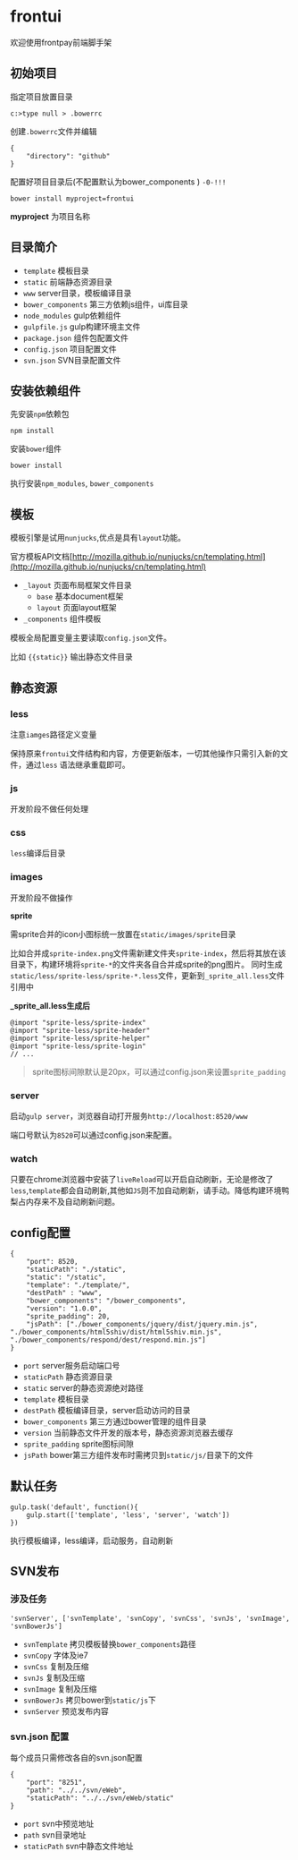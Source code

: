 # frontui

欢迎使用frontpay前端脚手架

## 初始项目

指定项目放置目录

	c:>type null > .bowerrc

创建`.bowerrc`文件并编辑
	
	{
		"directory": "github"
	}


配置好项目目录后(不配置默认为bower_components ) `-0-!!!`

	bower install myproject=frontui


**myproject** 为项目名称

## 目录简介

* `template` 模板目录
* `static` 前端静态资源目录
* `www` server目录，模板编译目录
* `bower_components` 第三方依赖js组件，ui库目录
* `node_modules` gulp依赖组件
* `gulpfile.js` gulp构建环境主文件
* `package.json` 组件包配置文件
* `config.json`  项目配置文件
* `svn.json`  SVN目录配置文件


## 安装依赖组件

先安装`npm`依赖包
	
	npm install

安装`bower`组件

	bower install

执行安装`npm_modules`, `bower_components`


## 模板

模板引擎是试用`nunjucks`,优点是具有`layout`功能。

官方模板API文档[http://mozilla.github.io/nunjucks/cn/templating.html](http://mozilla.github.io/nunjucks/cn/templating.html)

* `_layout` 页面布局框架文件目录
	* `base` 基本document框架
	* `layout` 页面layout框架
* `_components` 组件模板

模板全局配置变量主要读取`config.json`文件。

比如 `{{static}}` 输出静态文件目录

## 静态资源

### less

注意`iamges`路径定义变量

保持原来`frontui`文件结构和内容，方便更新版本，一切其他操作只需引入新的文件，通过`less` 语法继承重载即可。

### js

开发阶段不做任何处理

### css

`less`编译后目录

### images

开发阶段不做操作

**sprite**

需sprite合并的icon小图标统一放置在`static/images/sprite`目录

比如合并成`sprite-index.png`文件需新建文件夹`sprite-index`，然后将其放在该目录下，构建环境将`sprite-*`的文件夹各自合并成sprite的png图片。 同时生成`static/less/sprite-less/sprite-*.less`文件，更新到`_sprite_all.less`文件引用中

**_sprite_all.less生成后**

	@import "sprite-less/sprite-index"
	@import "sprite-less/sprite-header"
    @import "sprite-less/sprite-helper"
	@import "sprite-less/sprite-login"
    // ...


> sprite图标间隙默认是20px，可以通过config.json来设置`sprite_padding`


### server

启动`gulp server`，浏览器自动打开服务`http://localhost:8520/www`

端口号默认为`8520`可以通过config.json来配置。

### watch

只要在chrome浏览器中安装了`liveReload`可以开启自动刷新，无论是修改了`less`,`template`都会自动刷新,其他如`JS`则不加自动刷新，请手动。降低构建环境鸭梨占内存来不及自动刷新问题。


## config配置

	{
		"port": 8520,
		"staticPath": "./static",
		"static": "/static",
		"template": "./template/",
		"destPath" : "www",
		"bower_components": "/bower_components",
		"version": "1.0.0",
		"sprite_padding": 20,
		"jsPath": ["./bower_components/jquery/dist/jquery.min.js", "./bower_components/html5shiv/dist/html5shiv.min.js", "./bower_components/respond/dest/respond.min.js"]
	}


* `port` server服务启动端口号
* `staticPath` 静态资源目录
* `static` server的静态资源绝对路径
* `template` 模板目录
* `destPath` 模板编译目录，server启动访问的目录
* `bower_components` 第三方通过bower管理的组件目录
* `version` 当前静态文件开发的版本号，静态资源浏览器去缓存
* `sprite_padding` sprite图标间隙
* `jsPath` bower第三方组件发布时需拷贝到`static/js/`目录下的文件 


## 默认任务

	gulp.task('default', function(){
	    gulp.start(['template', 'less', 'server', 'watch'])
	})

执行模板编译，less编译，启动服务，自动刷新

## SVN发布


### 涉及任务

	'svnServer', ['svnTemplate', 'svnCopy', 'svnCss', 'svnJs', 'svnImage', 'svnBowerJs']


* `svnTemplate` 拷贝模板替换`bower_components`路径
* `svnCopy` 字体及ie7
* `svnCss` 复制及压缩
* `svnJs`  复制及压缩
* `svnImage` 复制及压缩
* `svnBowerJs` 拷贝bower到`static/js`下
* `svnServer` 预览发布内容


### svn.json 配置

每个成员只需修改各自的svn.json配置

	{
		"port": "8251",
		"path": "../../svn/eWeb",
		"staticPath": "../../svn/eWeb/static"
	}

* `port` svn中预览地址
* `path` svn目录地址
* `staticPath` svn中静态文件地址